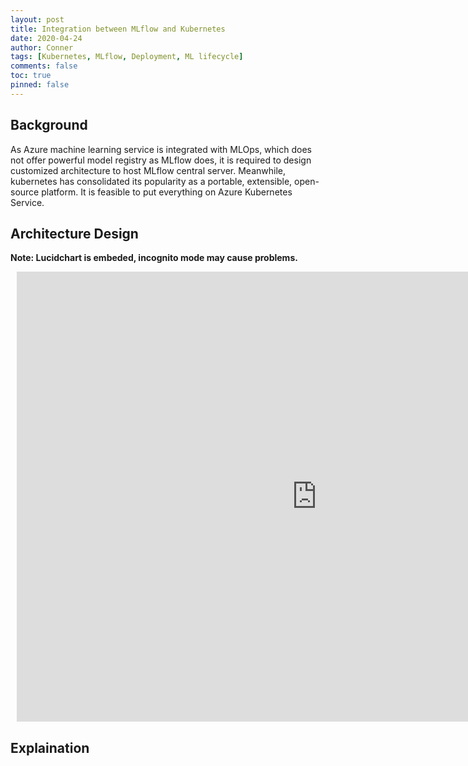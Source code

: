 ```yaml
---
layout: post
title: Integration between MLflow and Kubernetes
date: 2020-04-24
author: Conner
tags: [Kubernetes, MLflow, Deployment, ML lifecycle]
comments: false
toc: true
pinned: false
---
```


## Background

As Azure machine learning service is integrated with MLOps, which does not offer powerful model registry as MLflow does, it is required to design customized architecture to host MLflow central server. Meanwhile, kubernetes has consolidated its popularity as a portable, extensible, open-source platform. It is feasible to put everything on Azure Kubernetes Service.

## Architecture Design

**Note: Lucidchart is embeded, incognito mode may cause problems.**

<div style="width: 960px; height: 720px; margin: 10px; position: relative;"><iframe allowfullscreen frameborder="0" style="width:960px; height:720px" src="https://app.lucidchart.com/documents/embeddedchart/dc9bb985-9690-4701-87c9-26ca8455514f" id="7UdPKldsjg3L"></iframe></div>

## Explaination
